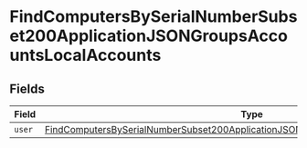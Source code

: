 # FindComputersBySerialNumberSubset200ApplicationJSONGroupsAccountsLocalAccounts


## Fields

| Field                                                                                                                                                                                               | Type                                                                                                                                                                                                | Required                                                                                                                                                                                            | Description                                                                                                                                                                                         |
| --------------------------------------------------------------------------------------------------------------------------------------------------------------------------------------------------- | --------------------------------------------------------------------------------------------------------------------------------------------------------------------------------------------------- | --------------------------------------------------------------------------------------------------------------------------------------------------------------------------------------------------- | --------------------------------------------------------------------------------------------------------------------------------------------------------------------------------------------------- |
| `user`                                                                                                                                                                                              | [FindComputersBySerialNumberSubset200ApplicationJSONGroupsAccountsLocalAccountsUser](../../models/operations/findcomputersbyserialnumbersubset200applicationjsongroupsaccountslocalaccountsuser.md) | :heavy_minus_sign:                                                                                                                                                                                  | N/A                                                                                                                                                                                                 |